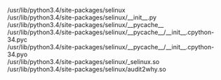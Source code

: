 /usr/lib/python3.4/site-packages/selinux  
/usr/lib/python3.4/site-packages/selinux/\_\_init\_\_.py  
/usr/lib/python3.4/site-packages/selinux/\_\_pycache\_\_  
/usr/lib/python3.4/site-packages/selinux/\_\_pycache\_\_/\_\_init\_\_.cpython-34.pyc  
/usr/lib/python3.4/site-packages/selinux/\_\_pycache\_\_/\_\_init\_\_.cpython-34.pyo  
/usr/lib/python3.4/site-packages/selinux/\_selinux.so  
/usr/lib/python3.4/site-packages/selinux/audit2why.so  
